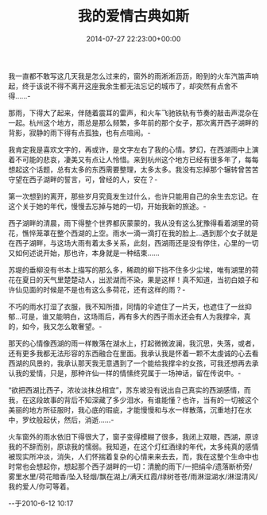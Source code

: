﻿---
date: 2014-07-27 22:23:00+00:00
layout: post
title: 我的爱情古典如斯
thread: 6
categories: 周末小诗
tags: 爱情
---

我一直都不敢写这几天我是怎么过来的，窗外的雨淅淅沥沥，盼到的火车汽笛声响起，终于该说不得不离开这座我余生都无法忘记的城市了，却突然有点舍不得……-

那雨，下得大了起来，伴随着震耳的雷声，和火车飞驰铁轨有节奏的敲击声混杂在一起。杭州这个地方，雨总是那么频繁，多年前的那个女子，那次离开西子湖畔的背影，寂静的雨下得有点孤独，也有点喧闹。-

我肯定我是喜欢文字的，再或许，是文字左右了我的心情。梦幻，在西湖雨中上演着不可能的悲哀，凄美又有点让人怜惜。来到杭州这个地方已经有很多年了，每每想起这个话题，总有太多的东西需要整理，太多太多。我没有忘掉那个辗转曾苦苦守望在西子湖畔的誓言，可，曾经的人，安在？-

第一次想到的离开，那些岁月究竟发生过什么，也许只能用自己的余生去忘记。在这个关于她的年代，慢慢去忘掉与她的一切，开始我新的旅途。-

西子湖畔的清晨，雨下得整个世界都灰蒙蒙的，我从没有这么犹豫得看着湖里的荷花，憔悴笼罩在整个西湖的上空。雨水一滴一滴打在我的脸上…遇到那个女子就是在西子湖畔，与这场大雨有着太多关系，此刻，西湖雨还是没有停住，心里的一切又如何述说开始，那也许，本身就是一种结束……

苏堤的垂柳没有书本上描写的那么多，稀疏的柳下挡不住多少尘埃，唯有湖里的荷花在夏日的天气里楚楚动人，出淤湖而不染，果是这样！真不知道，当初白娘子和许仙见面的时候是不是也有这么多荷花，还有这样的雨？-

不巧的雨水打湿了衣服，我不知所措，同情的伞遮住了一片天，也遮住了一丝抑郁…可是，谁又能明白，这场雨后，再有多大的西子雨水还会有人为我撑伞，真的，如今，我又怎么敢奢望。-

那天的心情像西湖的雨一样散落在湖水上，打起微微波澜，我沉思，失落，或者，还有更多我都无法形容的东西融合在里面。我承认我是怀着一颗不太虔诚的心去看西湖的风景的，我承认那天我无意遇到了一个能给我撑伞的女孩，可我还想再去承认我的爱情，只是，那种许仙一样的情愫终究属于一场神话，留在传说中。-

“欲把西湖比西子，浓妆淡抹总相宜”，苏东坡没有说出自己真实的西湖感情，而我，在这段故事的背后不知深藏了多少泪水，有谁能懂？也许，当有的一切被这个美丽的地方所征服时，我心底的瑕疵，才能慢慢和与水一样散落，沉重地打在水中，罗纹般起伏，然后，消逝……-

火车窗外的雨水依旧下得很大了，窗子变得模糊了很多，我闭上双眼，西湖，原谅我的不辞而别，原谅我的懦弱。我知道，在这个灯红酒绿的年代，太多纯真的感情被现实所冲淡，消失，人们怀揣着复杂的心情来来去去，而，我在这整个生命中也时常也会想起你，想起那个西子湖畔的一切：清脆的雨下/一把绢伞/遗落断桥旁/雾里水里/荷花暗香/坠入轻烟/飘在湖上/满天红霞/绿树苍苍/雨淋湿湖水/淋湿清风/我的爱人/你可等着。
    
--于2010-6-12 10:17
	



